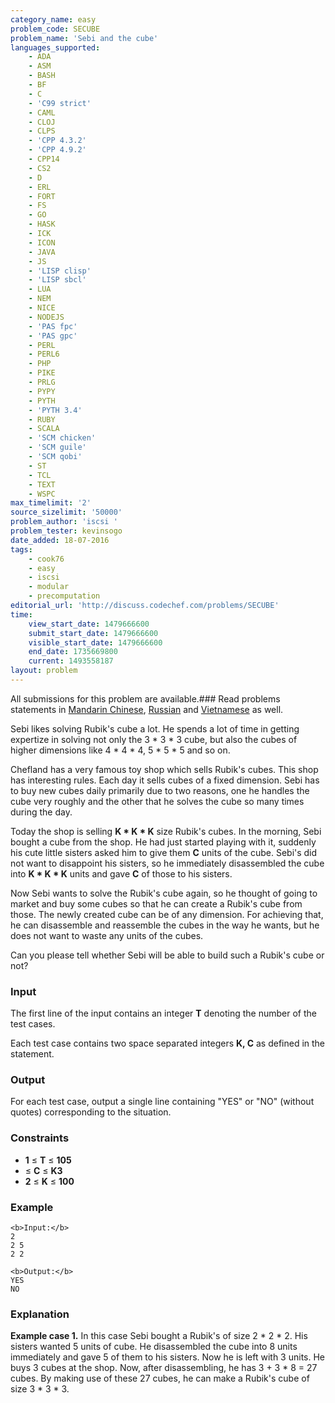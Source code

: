 ```yaml
---
category_name: easy
problem_code: SECUBE
problem_name: 'Sebi and the cube'
languages_supported:
    - ADA
    - ASM
    - BASH
    - BF
    - C
    - 'C99 strict'
    - CAML
    - CLOJ
    - CLPS
    - 'CPP 4.3.2'
    - 'CPP 4.9.2'
    - CPP14
    - CS2
    - D
    - ERL
    - FORT
    - FS
    - GO
    - HASK
    - ICK
    - ICON
    - JAVA
    - JS
    - 'LISP clisp'
    - 'LISP sbcl'
    - LUA
    - NEM
    - NICE
    - NODEJS
    - 'PAS fpc'
    - 'PAS gpc'
    - PERL
    - PERL6
    - PHP
    - PIKE
    - PRLG
    - PYPY
    - PYTH
    - 'PYTH 3.4'
    - RUBY
    - SCALA
    - 'SCM chicken'
    - 'SCM guile'
    - 'SCM qobi'
    - ST
    - TCL
    - TEXT
    - WSPC
max_timelimit: '2'
source_sizelimit: '50000'
problem_author: 'iscsi '
problem_tester: kevinsogo
date_added: 18-07-2016
tags:
    - cook76
    - easy
    - iscsi
    - modular
    - precomputation
editorial_url: 'http://discuss.codechef.com/problems/SECUBE'
time:
    view_start_date: 1479666600
    submit_start_date: 1479666600
    visible_start_date: 1479666600
    end_date: 1735669800
    current: 1493558187
layout: problem
---
```

All submissions for this problem are available.###  Read problems statements in [Mandarin Chinese](http://www.codechef.com/download/translated/COOK76/mandarin/SECUBE.pdf), [Russian](http://www.codechef.com/download/translated/COOK76/russian/SECUBE.pdf) and [Vietnamese](http://www.codechef.com/download/translated/COOK76/vietnamese/SECUBE.pdf) as well.

Sebi likes solving Rubik's cube a lot. He spends a lot of time in getting expertize in solving not only the 3 \* 3 \* 3 cube, but also the cubes of higher dimensions like 4 \* 4 \* 4, 5 \* 5 \* 5 and so on.

Chefland has a very famous toy shop which sells Rubik's cubes. This shop has interesting rules. Each day it sells cubes of a fixed dimension. Sebi has to buy new cubes daily primarily due to two reasons, one he handles the cube very roughly and the other that he solves the cube so many times during the day.

Today the shop is selling **K \* K \* K** size Rubik's cubes. In the morning, Sebi bought a cube from the shop. He had just started playing with it, suddenly his cute little sisters asked him to give them **C** units of the cube. Sebi's did not want to disappoint his sisters, so he immediately disassembled the cube into **K \* K \* K** units and gave **C** of those to his sisters.

Now Sebi wants to solve the Rubik's cube again, so he thought of going to market and buy some cubes so that he can create a Rubik's cube from those. The newly created cube can be of any dimension. For achieving that, he can disassemble and reassemble the cubes in the way he wants, but he does not want to waste any units of the cubes.

Can you please tell whether Sebi will be able to build such a Rubik's cube or not?

### Input

The first line of the input contains an integer **T** denoting the number of the test cases.

Each test case contains two space separated integers **K, C** as defined in the statement.

### Output

For each test case, output a single line containing "YES" or "NO" (without quotes) corresponding to the situation.

### Constraints

- **1** ≤ **T** ≤ **105**
- ≤ **C** ≤ **K3**
- **2** ≤ **K**  ≤ **100**

### Example

```
<b>Input:</b>
2
2 5
2 2

<b>Output:</b>
YES
NO

```
### Explanation

**Example case 1.** In this case Sebi bought a Rubik's of size 2 \* 2 \* 2. His sisters wanted 5 units of cube. He disassembled the cube into 8 units immediately and gave 5 of them to his sisters. Now he is left with 3 units. He buys 3 cubes at the shop. Now, after disassembling, he has 3 + 3 \* 8 = 27 cubes. By making use of these 27 cubes, he can make a Rubik's cube of size 3 \* 3 \* 3.